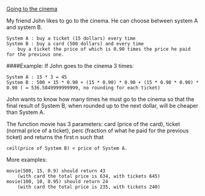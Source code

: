 [Going to the cinema](https://www.codewars.com/kata/going-to-the-cinema)

My friend John likes to go to the cinema. He can choose between system A and system B.
```
System A : buy a ticket (15 dollars) every time
System B : buy a card (500 dollars) and every time 
    buy a ticket the price of which is 0.90 times the price he paid for the previous one.
```

####Example: If John goes to the cinema 3 times:
```
System A : 15 * 3 = 45
System B : 500 + 15 * 0.90 + (15 * 0.90) * 0.90 + (15 * 0.90 * 0.90) * 0.90 ( = 536.5849999999999, no rounding for each ticket)
```
John wants to know how many times he must go to the cinema so that the final result of System B, when rounded up to the next dollar, will be cheaper than System A.

The function movie has 3 parameters: card (price of the card), ticket (normal price of a ticket), perc (fraction of what he paid for the previous ticket) and returns the first n such that
```
ceil(price of System B) < price of System A.
```
More examples:
```
movie(500, 15, 0.9) should return 43 
    (with card the total price is 634, with tickets 645)
movie(100, 10, 0.95) should return 24 
    (with card the total price is 235, with tickets 240)
```    